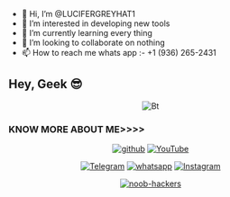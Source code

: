 - 👋 Hi, I’m @LUCIFERGREYHAT1
- 👀 I’m interested in developing new tools
- 🌱 I’m currently learning every thing
- 💞️ I’m looking to collaborate on nothing
- 📫 How to reach me whats app :- +1 (936) 265-2431

<!---
LUCIFERGREYHAT1/LUCIFERGREYHAT1 is a ✨ special ✨ repository because its `README.md` (this file) appears on your GitHub profile.
You can click the Preview link to take a look at your changes.
--->
## Hey, Geek 😎
<!--- <p align="center"><img src="MY VIDEO GIF HERE" alt="Bt">--->

<p align="center"><img src="https://user-images.githubusercontent.com/49580304/110318584-81067880-7fc2-11eb-8391-152d308e7f2b.gif" alt="Bt">

<!---<p align="center"><a href="MY WEBSIITE LINK"><img title="LUCIFER GREYHAT" src="MY VIDEO GIF"></a>
</p>--->
  
### KNOW MORE ABOUT ME>>>>
<!---<p align="center"><a href="https://github.com/noob-hackers"><img title="Noob HAckers" src="https://github-readme-stats.vercel.app/api?username=noob-hackers&show_icons=true&include_all_commits=true&theme=chartreuse-dark&cache_seconds=3200"></a>
</p>--->

<p align="center">
<a href="https://rebrand.ly/60tpale"><img title="github" src="https://img.shields.io/badge/lucifer-shakti-brightgreen?style=for-the-badge&logo=github"></a>
<a href="https://rebrand.ly/pgelex5"><img title="YouTube" src="https://img.shields.io/badge/YouTube-LUCIFER%20GREYHAT-red?style=for-the-badge&logo=Youtube"></a>
</p>

<p align="center">
<a href="https://rebrand.ly/mpap152"><img title="Telegram" src="https://img.shields.io/badge/telegram-LUCIFER%20GREYHAT-lightblue?style=for-the-badge&logo=Telegram"></a>
<a href="https://rebrand.ly/hckrgroups"><img title="whatsapp" src="https://img.shields.io/badge/whatsapp-shakti-darkgreen?style=for-the-badge&logo=whatsapp"></a>
<a href="https://rebrand.ly/dol0vrz"><img title="Instagram" src="https://img.shields.io/badge/instagram-shakti-pink?style=for-the-badge&logo=instagram"></a>
<p align="center">
<!---<a href="https://github.com/noob-hackers/grabcam"><img title="grabcam" src="https://github-readme-stats.vercel.app/api/pin/?username=noob-hackers&repo=grabcam&theme=radical"></a>
<a href="https://github.com/noob-hackers/mrphish"><img title="mrphish" src="https://github-readme-stats.vercel.app/api/pin/?username=noob-hackers&repo=mrphish&theme=highcontrast"></a>
<a href="https://github.com/noob-hackers/kalimux"><img title="kalimux" src="https://github-readme-stats.vercel.app/api/pin/?username=noob-hackers&repo=kalimux&theme=vision-friendly-dark"></a>
<a href="https://github.com/noob-hackers/ipdrone"><img title="ipdrone" src="https://github-readme-stats.vercel.app/api/pin/?username=noob-hackers&repo=ipdrone&theme=highcontrast"></a>--->
</p>

<p align="center">
<a href="https://github.com/noob-hackers"><img title="noob-hackers" src="https://github-readme-stats.vercel.app/api/top-langs/?username=LUCIFERGREYHAT1&layout=compact"></a>
</p>
